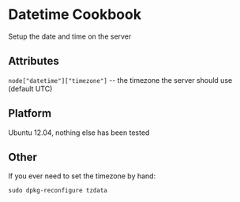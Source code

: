 # Datetime Cookbook

Setup the date and time on the server

## Attributes

`node["datetime"]["timezone"]` -- the timezone the server should use (default UTC)

## Platform

Ubuntu 12.04, nothing else has been tested


## Other

If you ever need to set the timezone by hand:

    sudo dpkg-reconfigure tzdata

